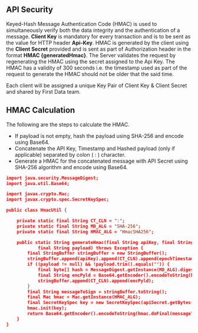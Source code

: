 ## API Security
Keyed-Hash Message Authentication Code (HMAC) is used to simultaneously verify both the data integrity and the authentication of a message. **Client Key** is mandatory for every transaction and is to be sent as the value for HTTP header **Api-Key**. HMAC is generated by the client using the **Client Secret** provided and is sent as part of Authorization header in the format **HMAC {generatedHmac}**. The Server validates the request by regenerating the HMAC using the secret assigned to the Api Key. The HMAC has a validity of 300 seconds i.e. the timestamp used as part of the request to generate the HMAC should not be older that the said time.

Each client will be assigned a unique Key Pair of Client Key & Client Secret and shared by First Data team.

## HMAC Calculation

The following are the steps to calculate the HMAC.
* If payload is not empty, hash the payload using SHA-256 and encode using Base64.
* Concatenate the API Key, Timestamp and Hashed payload (only if applicable) separated by colon ( : ) character.
* Generate a HMAC for the concatenated message with API Secret using SHA-256 algorithm and encode using Base64.

```json
import java.security.MessageDigest;
import java.util.Base64;

import javax.crypto.Mac;
import javax.crypto.spec.SecretKeySpec;

public class HmacUtil {

    private static final String CT_CLN = ":";
    private static final String MD_ALG = "SHA-256";
    private static final String HMAC_ALG = "HmacSHA256";

    public static String generateHmac(final String apiKey, final String apiSecret, final String epochTimestamp,
            final String payload) throws Exception {
        final StringBuffer stringBuffer = new StringBuffer();
        stringBuffer.append(apiKey).append(CT_CLN).append(epochTimestamp);
        if ((payload != null) && !payload.trim().equals("")) {
            final byte[] hash = MessageDigest.getInstance(MD_ALG).digest(payload.getBytes());
            final String encPyld = Base64.getEncoder().encodeToString(hash);
            stringBuffer.append(CT_CLN).append(encPyld);
        }
        final String messageToSign = stringBuffer.toString();
        final Mac hmac = Mac.getInstance(HMAC_ALG);
        final SecretKeySpec key = new SecretKeySpec(apiSecret.getBytes(), HMAC_ALG);
        hmac.init(key);
        return Base64.getEncoder().encodeToString(hmac.doFinal(messageToSign.getBytes()));
    }
}
```
